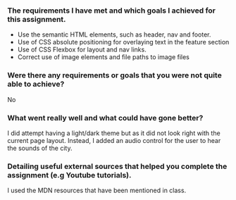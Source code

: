 ### The requirements I have met and which goals I achieved for this assignment.
- Use the semantic HTML elements, such as header, nav and footer.
- Use of CSS absolute positioning for overlaying text in the feature section
- Use of CSS Flexbox for layout and nav links.
- Correct use of image elements and file paths to image files

### Were there any requirements or goals that you were not quite able to achieve?
No

### What went really well and what could have gone better?
I did attempt having  a light/dark theme but as  it did not look right with the current page layout.  Instead, I added an audio control for the user to hear the sounds of the city.


### Detailing useful external sources that helped you complete the assignment (e.g Youtube tutorials).
I used the MDN resources that have been mentioned in class.